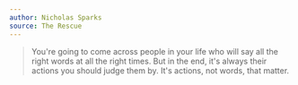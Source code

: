 ```yaml
---
author: Nicholas Sparks
source: The Rescue
---
```


<blockquote>You're going to come across people in your life who will say all the right words at all the right times. But in the end, it's always their actions you should judge them by. It's actions, not words, that matter.</blockquote>

